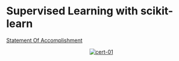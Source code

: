 # Supervised Learning with scikit-learn

[Statement Of Accomplishment](https://www.datacamp.com/statement-of-accomplishment/course/bf4bb261e3528de919ecd7246704a228f9c758e3)

 <p align='center'>
  <a href="#">
    <img src='' alt="cert-01">
  </a>
</p>
